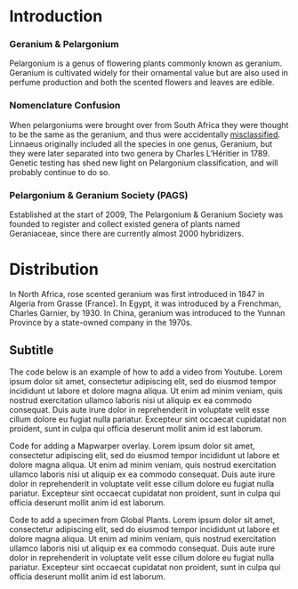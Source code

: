 <param ve-config
       title="TEST OF TEST"
       banner="http://free.iiifhosting.com/iiif/b0b64fc70bef4f3776838a2c848b51d25ed4e69db1eff060a721ebf5ad9671d2/"
       layout="vtl"
       num-maps="5"
       num-specimens="1"
       num-images="x"
       num-primary-sources="x"
       author="Yao Jiang">



# Introduction
<param title="geranium" eid="Q157211">
<param title="pelargonium" eid="Q146118">

### Geranium & Pelargonium
Pelargonium is a genus of flowering plants commonly known as geranium. Geranium is cultivated widely for their ornamental value but are also used in perfume production and both the scented flowers and leaves are edible. 
 <param ve-image
title="Geranium Herbarium" url="http://www.kew.org/herbcatimg/154891.jpg"
       fit="cover"
       attribution="Kew Garden Collection">

### Nomenclature Confusion
 When pelargoniums were brought over from South Africa they were thought to be the same as the geranium, and thus were accidentally [misclassified](https://books.google.com/books?id=-bR8GxQ6BU0C&pg=PA52&lpg=PA52&dq=geranium+pelargonium+Charles+L%E2%80%99H%C3%A9ritier&source=bl&ots=4gO4oHrkaS&sig=ACfU3U2rlnJ01PtXbFbDl-OWUjBraEc_Rg&hl=zh-CN&sa=X&ved=2ahUKEwiVre_Py8nqAhUFCM0KHeQ0ANwQ6AEwAnoECAoQAQ#v=onepage&q&f=false). Linnaeus originally included all the species in one genus, Geranium, but they were later separated into two genera by Charles L’Héritier in 1789. Genetic testing has shed new light on Pelargonium classification, and will probably continue to do so.
<param title="Cape of Good Hope" eid="Q4092" fill="#000000" marker-symbol="landmark">
<param ve-map center="Q258" zoom="4" basemap="Esri_WorldPhysical">

### Pelargonium & Geranium Society (PAGS)
Established at the start of 2009, The Pelargonium & Geranium Society was founded to register and collect existed genera of plants named Geraniaceae, since there are currently almost 2000 hybridizers.
<param ve-storiiies id="9a1e7">

# Distribution 
<param title="pelargonium" eid="Q146118">

In North Africa, rose scented geranium was first introduced in 1847 in Algeria from Grasse (France). In Egypt, it was introduced by a Frenchman, Charles Garnier, by 1930. In China, geranium was introduced to the Yunnan Province by a state-owned company in the 1970s. 
<param ve-map prefer-geojson center="Q837" zoom="2" basemap="Esri_WorldPhysical">
<param title="Algeria" eid="Q262">
<param title="Grasse" eid="Q173705">
<param title="Egypt" eid="Q79">
<param title="Yunnan" eid="Q43194">

<param ve-map center="41.651031, -83.541939" zoom="6">
<param ve-map-layer geojson url="geojson/Geranium Distribution Map.json" title="Great Lakes Fruit Belt" fill="#FF0000" marker-symbol="landmark" active>

## Subtitle

The code below is an example of how to add a video from Youtube. Lorem ipsum dolor sit amet, consectetur adipiscing elit, sed do eiusmod tempor incididunt ut labore et dolore magna aliqua. Ut enim ad minim veniam, quis nostrud exercitation ullamco laboris nisi ut aliquip ex ea commodo consequat. Duis aute irure dolor in reprehenderit in voluptate velit esse cillum dolore eu fugiat nulla pariatur. Excepteur sint occaecat cupidatat non proident, sunt in culpa qui officia deserunt mollit anim id est laborum.
<param ve-video id="jk0ic0D0MRo" title="Hanami">

Code for adding a Mapwarper overlay. Lorem ipsum dolor sit amet, consectetur adipiscing elit, sed do eiusmod tempor incididunt ut labore et dolore magna aliqua. Ut enim ad minim veniam, quis nostrud exercitation ullamco laboris nisi ut aliquip ex ea commodo consequat. Duis aute irure dolor in reprehenderit in voluptate velit esse cillum dolore eu fugiat nulla pariatur. Excepteur sint occaecat cupidatat non proident, sunt in culpa qui officia deserunt mollit anim id est laborum.
<param ve-map center="38.88,-77.03" zoom="14">
<param ve-map-layer mapwarper title="Cherry festival map" mapwarper-id="37798" active>

Code to add a specimen from Global Plants. Lorem ipsum dolor sit amet, consectetur adipiscing elit, sed do eiusmod tempor incididunt ut labore et dolore magna aliqua. Ut enim ad minim veniam, quis nostrud exercitation ullamco laboris nisi ut aliquip ex ea commodo consequat. Duis aute irure dolor in reprehenderit in voluptate velit esse cillum dolore eu fugiat nulla pariatur. Excepteur sint occaecat cupidatat non proident, sunt in culpa qui officia deserunt mollit anim id est laborum.
<param ve-plant-specimen eid="Q12844029" max="1" reverse="true">
